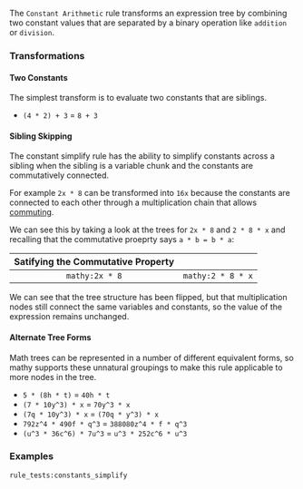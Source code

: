 The `Constant Arithmetic` rule transforms an expression tree by combining two constant values that are separated by a binary operation like `addition` or `division`.

### Transformations

#### Two Constants

The simplest transform is to evaluate two constants that are siblings.

- `(4 * 2) + 3` = `8 + 3`

#### Sibling Skipping

The constant simplify rule has the ability to simplify constants across a sibling when the sibling is a variable chunk and the constants are commutatively connected.

For example `2x * 8` can be transformed into `16x` because the constants are connected to each other through a multiplication chain that allows [commuting](/rules/commutative_property).

We can see this by taking a look at the trees for `2x * 8` and `2 * 8 * x` and recalling that the commutative proeprty says `a * b = b * a`:

| Satifying the Commutative Property |                   |
| :--------------------------------: | :---------------- |
|           `mathy:2x * 8`           | `mathy:2 * 8 * x` |

We can see that the tree structure has been flipped, but that multiplication nodes still connect the same variables and constants, so the value of the expression remains unchanged.

#### Alternate Tree Forms

Math trees can be represented in a number of different equivalent forms, so mathy supports these unnatural groupings to make this rule applicable to more nodes in the tree.

- `5 * (8h * t)` = `40h * t`
- `(7 * 10y^3) * x` = `70y^3 * x`
- `(7q * 10y^3) * x` = `(70q * y^3) * x`
- `792z^4 * 490f * q^3` = `388080z^4 * f * q^3`
- `(u^3 * 36c^6) * 7u^3` = `u^3 * 252c^6 * u^3`

### Examples

`rule_tests:constants_simplify`
